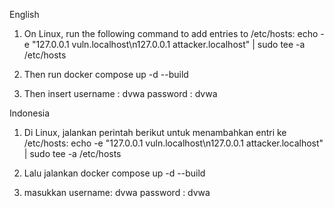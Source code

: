 English

1. On Linux, run the following command to add entries to /etc/hosts:
   echo -e "127.0.0.1 vuln.localhost\n127.0.0.1 attacker.localhost" | sudo tee -a /etc/hosts

2. Then run docker compose up -d --build

3. Then insert username : dvwa password : dvwa

Indonesia

1. Di Linux, jalankan perintah berikut untuk menambahkan entri ke /etc/hosts:
   echo -e "127.0.0.1 vuln.localhost\n127.0.0.1 attacker.localhost" | sudo tee -a /etc/hosts

2. Lalu jalankan docker compose up -d --build

3. masukkan username: dvwa password : dvwa
